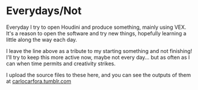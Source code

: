 # Everydays/Not

Everyday I try to open Houdini and produce something, mainly using VEX. It's a reason to open the software and try new things, hopefully learning a little along the way each day.

I leave the line above as a tribute to my starting something and not finishing! I'll try to keep this more active now, maybe not every day... but as often as I can when time 
permits and creativity strikes.

I upload the source files to these here, and you can see the outputs of them at [carlocarfora.tumblr.com](carlocarfora.tumblr.com)

